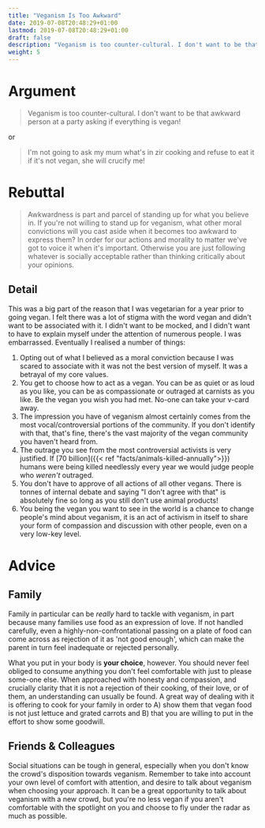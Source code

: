 ```yaml
---
title: "Veganism Is Too Awkward"
date: 2019-07-08T20:48:29+01:00
lastmod: 2019-07-08T20:48:29+01:00
draft: false
description: "Veganism is too counter-cultural. I don't want to be that awkward person at a party asking if everything is vegan!"
weight: 5
---
```


# Argument

> Veganism is too counter-cultural. I don't want to be that awkward person at a party asking if everything is vegan! 

or 

> I'm not going to ask my mum what's in zir cooking and refuse to eat it if it's not vegan, she will crucify me!

# Rebuttal  

> Awkwardness is part and parcel of standing up for what you believe in. If you're not willing to stand up for veganism, what other moral convictions will you cast aside when it becomes too awkward to express them? In order for our actions and morality to matter we've got to voice it when it's important. Otherwise you are just following whatever is socially acceptable rather than thinking critically about your opinions.

## Detail

This was a big part of the reason that I was vegetarian for a year prior to going vegan. I felt there was a lot of stigma with the word vegan and didn't want to be associated with it. I didn't want to be mocked, and I didn't want to have to explain myself under the attention of numerous people. I was embarrassed. Eventually I realised a number of things:  

1. Opting out of what I believed as a moral conviction because I was scared to associate with it was not the best version of myself. It was a betrayal of my core values.
2. You get to choose how to act as a vegan. You can be as quiet or as loud as you like, you can be as compassionate or outraged at carnists as you like. Be the vegan you wish you had met. No-one can take your v-card away.
3. The impression you have of veganism almost certainly comes from the most vocal/controversial portions of the community. If you don't identify with that, that's fine, there's the vast majority of the vegan community you haven't heard from.
4. The outrage you see from the most controversial activists is very justified. If [70 billion]({{< ref "facts/animals-killed-annually">}}) humans were being killed needlessly every year we would judge people who _weren't_ outraged.
5. You don't have to approve of all actions of all other vegans. There is tonnes of internal debate and saying "I don't agree with that" is absolutely fine so long as you still don't use animal products!
6. You being the vegan you want to see in the world is a chance to change people's mind about veganism, it is an act of activism in itself to share your form of compassion and discussion with other people, even on a very low-key level.

# Advice 

## Family
Family in particular can be _really_ hard to tackle with veganism, in part because many families use food as an expression of love. If not handled carefully, even a highly-non-confrontational passing on a plate of food can come across as rejection of it as 'not good enough', which can make the parent in turn feel inadequate or rejected personally.  

What you put in your body is **your choice**, however. You should never feel obliged to consume anything you don't feel comfortable with just to please some-one else. When approached with honesty and compassion, and crucially clarity that it is not a rejection of their cooking, of their love, or of them, an understanding can usually be found. A great way of dealing with it is offering to cook for your family in order to A) show them that vegan food is not just lettuce and grated carrots and B) that you are willing to put in the effort to show some goodwill.

## Friends & Colleagues
Social situations can be tough in general, especially when you don't know the crowd's disposition towards veganism. Remember to take into account your own level of comfort with attention, and desire to talk about veganism when choosing your approach. It can be a great opportunity to talk about veganism with a new crowd, but you're no less vegan if you aren't comfortable with the spotlight on you and choose to fly under the radar as much as possible.

